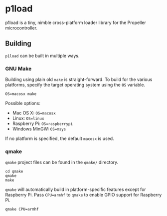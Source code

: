 # p1load

p1load is a tiny, nimble cross-platform loader library for the Propeller microcontroller.

## Building

`p1load` can be built in multiple ways.

### GNU Make

Building using plain old `make` is straight-forward. To build for the various platforms,
specify the target operating system using the `OS` variable.

```
OS=macosx make
```

Possible options:

* Mac OS X: `OS=macosx`
* Linux: `OS=linux`
* Raspberry Pi: `OS=raspberrypi`
* Windows MinGW: `OS=msys`

If no platform is specified, the default `macosx` is used.

### qmake

`qmake` project files can be found in the `qmake/` directory.

```
cd qmake
qmake
make
```

`qmake` will automatically build in platform-specific features except
for Raspberry Pi. Pass `CPU=armhf` to `qmake` to enable GPIO support for Raspberry Pi.

```
qmake CPU=armhf
```
